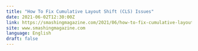 ```yaml
---
title: "How To Fix Cumulative Layout Shift (CLS) Issues"
date: 2021-06-02T12:30:00Z
link: https://smashingmagazine.com/2021/06/how-to-fix-cumulative-layout-shift-issues/?utm_medium=RSS&utm_source=news.12bit.vn
site: www.smashingmagazine.com
language: English
draft: false
---
```

